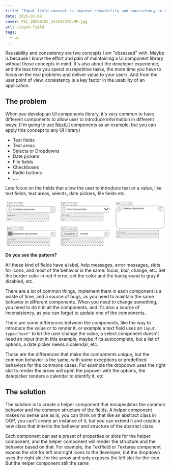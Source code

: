 ```yaml
---
title: "Input-field concept to improve reusability and consistency in your form related UI components"
date: 2025-01-08
cover: PXL_20250105_233533375.MP.jpg
url: /input-field
tags:  
  - ui
---
```


 Reusability and consistency are two concepts I am "obsessed" with. Maybe is because I know the effort and pain of maintaining a UI component library without those concepts in mind. It's also about the developer experience, and the less time you spend on repetitive tasks, the more time you have to focus on the real problems and deliver value to your users. And from the user point of view, consistency is a key factor in the usability of an application.

## The problem

When you develop an UI components library, it's very common to have different components to allow user to introduce information in different ways: (I'm going to use [NextUI](https://nextui.org/) components as an example, but you can apply this concept to any UI library)
- Text fields
- Text areas
- Selects or Dropdowns
- Date pickers
- File fields
- Checkboxes
- Radio buttons
- ....


Lets focus on the fields that allow the user to introduce text or a value, like text fields, text areas, selects, date pickers, file fields etc.

![Different input types](input-types.png)

**Do you see the pattern?**

All these kind of fields have a label, help messages, error messages, slots for icons, and most of the behavior is the same: focus, blur, change, etc. Set the border color in red if error, set the color and the background to gray if disabled, etc.

There are a lot of common things, implement them in each component is a waste of time, and a source of bugs, as you need to maintain the same behavior in different components. When you need to change something, you need to do it in all the components, and it's also a source of inconsistency, as you can forget to update one of the components.

There are some differences between the components, like the way to introduce the value or to render it, or example a text field uses an `input type="text"` to let the user change the value, a select component doesn't need an input (not in this example, maybe if its autocomplete, but a list of options, a date picker needs a calendar, etc. 

Those are the differences that make the components unique, but the common behavior is the same, with some exceptions or predefined behaviors for the commons cases. For example the dropdown uses the right slot to render the arrow will open the popover with the options, the datepicker renders a calendar to identify it, etc.

## The solution

The solution is to create a helper component that encapsulates the common behavior and the common structure of the fields. A helper component makes no sense use as is, you can think on that like an abstract class in OOP, you can't create an instance of it, but you can extend it and create a new class that inherits the behavior and structure of the abstract class.

Each component can set a preset of properties or slots for the helper component, and the helper component will render the structure and the behavior based on that. For example, the Textfield or Textarea component expose the slot for left and right icons to the developer, but the dropdown uses the right slot for the arrow and only exposes the left slot for the icon. But the helper component still the same








